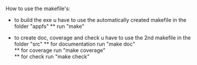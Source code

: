 How to use the makefile's:

* to build the exe u have to use the automatically created makefile in the folder "appfs"
** run "make"

* to create doc, coverage and check u have to use the 2nd makefile in the folder "src"
** for documentation run "make doc"  
** for coverage run "make coverage"  
** for check run "make check"  